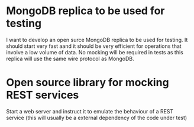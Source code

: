 # MongoDB replica to be used for testing

I want to develop an open surce MongoDB replica to be used for testing. It should start very fast aand it should be very efficient for operations that involve a low volume of data. No mocking will be required in tests as this replica will use the same wire protocol as MongoDB.

# Open source library for mocking REST services

Start a web server and instruct it to emulate the behaviour of a REST service (this will usually be a external dependency of the code under test)